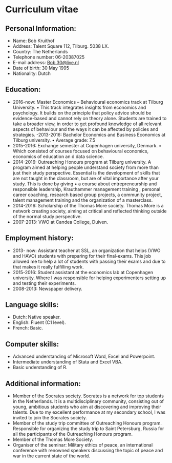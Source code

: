 # Curriculum vitae

Personal Information:
---------------------
-	Name:			Bob Kruithof
-	Address: 		Talent Square 112, Tilburg. 5038 LX.
-	Country:		The Netherlands
-	Telephone number: 	06-20387025
-	E-mail address: 		Bob.30@live.nl
-	Date of birth: 		30 May 1995
-	Nationality: 		Dutch

Education:
---------------------
-	2016-now:		Master Economics – Behavioural economics track at Tilburg University.
•	This track integrates insights from economics and psychology. It builds on the 			principle that policy advice should be evidence-based and cannot rely on 			theory alone. Students are trained to take a broader view, in order to get			profound knowledge of all relevant aspects of behaviour and the ways it can 			be affected by policies and strategies.
-2013-2016: 		Bachelor Economics and Business Economics at Tilburg university. 
•	Average grade: 7.5
-	2015-2016: 		Exchange semester at Copenhagen university, Denmark. 
•	Which consisted of courses focused on behavioural economics, economics 			of education an	d data science.
-	2014-2016:		Outreaching Honours program at Tilburg university. A program aimed at 			helping people understand society from more than just their study 				perspective. Essential is the development of skills that are not taught in the 			classroom, but are of vital importance after your study. This is done by giving
•	a course about entrepreneurship and responsible leadership, Krauthammer 			management training , personal career 	coaching, research based group 			projects, a community project, talent management training and the 				organization of a masterclass.
-	2014-2016:		Scholarship of the Thomas More society. Thomas More is a network 				creating society, aiming at critical and reflected thinking outside of 				the normal study perspective.
-	2007-2013: 		VWO at Candea College, Duiven.

Employment history:
---------------------
-	2013- now: 		Assistant teacher at SSL, an organization that helps (VWO and HAVO) 				students with preparing for their final-exams. This job allowed me to help a 			lot of students with passing their exams and due to that makes it really 			fulfilling work.
-	2015-2016:		Student assistant at the economics lab at Copenhagen university. Where I was responsible for helping experimenters setting up and testing 			their experiments. 
-	2008-2013: 		Newspaper delivery.

 
Language skills:
---------------------
-	Dutch: Native speaker.
-	English: Fluent (C1 level).
-	French:	 Basic.

Computer skills:
---------------------
-	Advanced understanding of Microsoft Word, Excel and Powerpoint.
-	Intermediate understanding of Stata and Excel VBA.
-	Basic understanding of R.

Additional information: 
---------------------
-	Member of the Socrates society. Socrates is a network for top students in the Netherlands. It is a multidisciplinary community, consisting out of young, ambitious students who aim at discovering and improving their talents. Due to my excellent performance at my secondary school, I was invited to join the Socrates society.
-	Member of the study trip committee of Outreaching Honours program.
	Responsible for organizing the study trip to Saint Petersburg, Russia for all the participants of 	the Outreaching Honours program. 
-	Member of the Thomas More Society. 
-	Organiser of the seminar: Military ethics of peace, an international conference with renowned speakers discussing the topic of peace and war in the current state of the world. 


